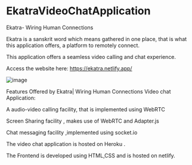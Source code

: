# EkatraVideoChatApplication
Ekatra- Wiring Human Connections

Ekatra is a sanskrit word which means gathered in one place, that is what this application offers, a platform to remotely connect.

This application offers a seamless video calling and chat experience.

Access the website here: https://ekatra.netlify.app/

![image](https://user-images.githubusercontent.com/70996961/125454639-0fd13e1a-d5e6-4795-abdc-d0f784d4c1cd.png)

Features Offered by Ekatra| Wiring Human Connections Video chat Application:

A audio-video calling facility, that is implemented using WebRTC

Screen Sharing facility , makes use of WebRTC and Adapter.js

Chat messaging facility ,implemented using socket.io

The video chat application is hosted on Heroku .

The Frontend is developed using HTML,CSS and is hosted on netlify.

